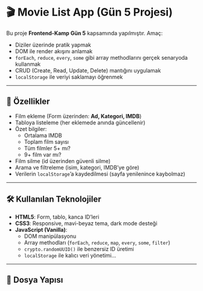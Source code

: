 # 🎬 Movie List App (Gün 5 Projesi)

Bu proje **Frontend-Kamp Gün 5** kapsamında yapılmıştır. Amaç:  
- Diziler üzerinde pratik yapmak  
- DOM ile render akışını anlamak  
- `forEach`, `reduce`, `every`, `some` gibi array methodlarını gerçek senaryoda kullanmak  
- CRUD (Create, Read, Update, Delete) mantığını uygulamak  
- `localStorage` ile veriyi saklamayı öğrenmek  

---

## 🚀 Özellikler

- Film ekleme (Form üzerinden: **Ad, Kategori, IMDB**)
- Tabloya listeleme (her eklemede anında güncellenir)
- Özet bilgiler:
  - Ortalama IMDB
  - Toplam film sayısı
  - Tüm filmler 5+ mı?
  - 9+ film var mı?
- Film silme (id üzerinden güvenli silme)
- Arama ve filtreleme (isim, kategori, IMDB’ye göre)
- Verilerin `localStorage`’a kaydedilmesi (sayfa yenilenince kaybolmaz)

---

## 🛠️ Kullanılan Teknolojiler

- **HTML5**: Form, tablo, kanca ID’leri
- **CSS3**: Responsive, mavi-beyaz tema, dark mode desteği
- **JavaScript (Vanilla)**:
  - DOM manipülasyonu
  - Array methodları (`forEach`, `reduce`, `map`, `every`, `some`, `filter`)
  - `crypto.randomUUID()` ile benzersiz ID üretimi
  - `localStorage` ile kalıcı veri yönetimi...

---

## 📂 Dosya Yapısı

